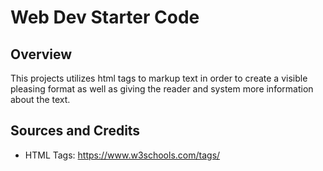 # Web Dev Starter Code

## Overview

This projects utilizes html tags to markup text in order to create a visible
pleasing format as well as giving the reader and system more information about the text.

## Sources and Credits

- HTML Tags: https://www.w3schools.com/tags/
